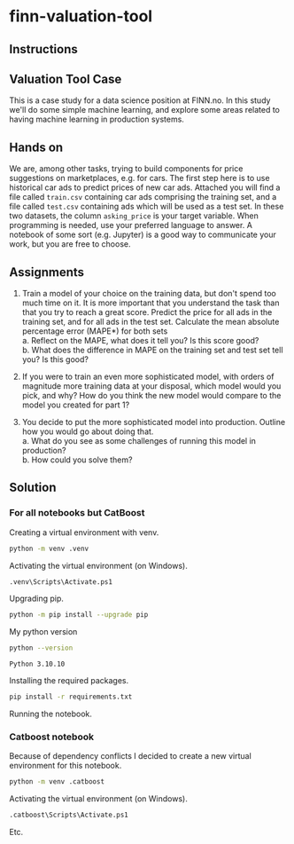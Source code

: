 # finn-valuation-tool

## Instructions

## Valuation Tool Case

This is a case study for a data science position at FINN.no. In this study we'll do some simple machine learning, and explore some areas related to having machine learning in production systems.


## Hands on

We are, among other tasks, trying to build components for price suggestions on marketplaces, e.g. for cars. The first step here is to use historical car ads to predict prices of new car ads. Attached you will find a file called `train.csv` containing car ads comprising the training set, and a file called `test.csv` containing ads which will be used as a test set. In these two datasets, the column `asking_price` is your target variable. When programming is needed, use your preferred language to answer. A notebook of some sort (e.g. Jupyter) is a good way to communicate your work, but you are free to choose.

## Assignments

1. Train a model of your choice on the training data, but don't spend too much time on it. It is more important that you understand the task than that you try to reach a great score. Predict the price for all ads in the training set, and for all ads in the test set. Calculate the mean absolute percentage error (MAPE*) for both sets  
   a. Reflect on the MAPE, what does it tell you? Is this score good?  
   b. What does the difference in MAPE on the training set and test set tell you? Is this good?  

2. If you were to train an even more sophisticated model, with orders of magnitude more training data at your disposal, which model would you pick, and why? How do you think the new model would compare to the model you created for part 1?

3. You decide to put the more sophisticated model into production. Outline how you would go about doing that.  
   a. What do you see as some challenges of running this model in production?  
   b. How could you solve them?


## Solution

### For all notebooks but CatBoost

Creating a virtual environment with venv.

```bash
python -m venv .venv
```

Activating the virtual environment (on Windows).

```bash
.venv\Scripts\Activate.ps1
```

Upgrading pip.

```bash
python -m pip install --upgrade pip
```

My python version 

```bash
python --version
``` 

```plaintext
Python 3.10.10
```

Installing the required packages.

```bash
pip install -r requirements.txt
```

Running the notebook.


### Catboost notebook

Because of dependency conflicts I decided to create a new virtual environment for this notebook. 

```bash
python -m venv .catboost
```

Activating the virtual environment (on Windows).

```bash	
.catboost\Scripts\Activate.ps1
```

Etc.